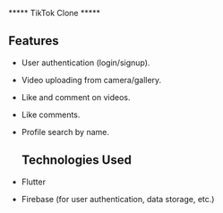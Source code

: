***** TikTok Clone *****

## Features

- User authentication (login/signup).
- Video uploading from camera/gallery.
- Like and comment on videos.
- Like comments.
- Profile search by name.

  ## Technologies Used

- Flutter
- Firebase (for user authentication, data storage, etc.)
